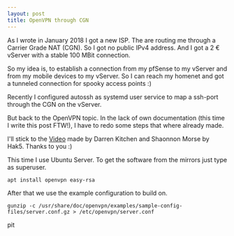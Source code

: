 ```yaml
---
layout: post
title: OpenVPN through CGN
---
```


As I wrote in January 2018 I got a new ISP. The are routing me through a Carrier Grade NAT (CGN). So I
got no public IPv4 address. And I got a 2 € vServer with a stable 100 MBit connection.

So my idea is, to establish a connection from my pfSense to my vServer and from my mobile devices to
my vServer. So I can reach my homenet and got a tunneled connection for spooky access points :)

Recently I configured autossh as systemd user service to map a ssh-port through the CGN on the
vServer.

But back to the OpenVPN topic. In the lack of own documentation (this time I write this post FTW!),
I have to redo some steps that where already made.

I'll stick to the [Video](https://www.youtube.com/watch?v=XcsQdtsCS1U) made by Darren Kitchen and Shaonnon Morse by Hak5. Thanks to you :)

This time I use Ubuntu Server. To get the software from the mirrors just type as superuser.

```
apt install openvpn easy-rsa
```

After that we use the example configuration to build on.
```
gunzip -c /usr/share/doc/openvpn/examples/sample-config-files/server.conf.gz > /etc/openvpn/server.conf
```


pit
